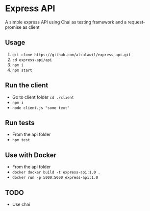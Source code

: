 # Express API

A simple express API using Chai as testing framework and a request-promise as client

## Usage

1. `git clone https://github.com/alcalawil/express-api.git`
2. `cd express-api/api`
3. `npm i`
4. `npm start`

## Run the client 

- Go to client folder `cd ./client`
- `npm i`
- `node client.js "some text"`

## Run tests

- From the api folder
- `npm test`

## Use with Docker

- From the api folder
- `docker docker build -t express-api:1.0 .`
- `docker run -p 5000:5000 express-api:1.0`

## TODO

- Use chai